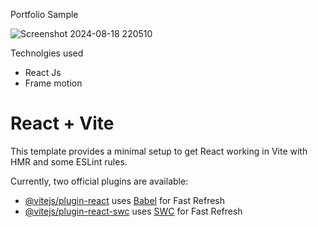 Portfolio Sample 

![Screenshot 2024-08-18 220510](https://github.com/user-attachments/assets/f3187b40-b425-473b-9214-5ee794684a71)

Technolgies used 
* React Js
* Frame motion

# React + Vite

This template provides a minimal setup to get React working in Vite with HMR and some ESLint rules.

Currently, two official plugins are available:

- [@vitejs/plugin-react](https://github.com/vitejs/vite-plugin-react/blob/main/packages/plugin-react/README.md) uses [Babel](https://babeljs.io/) for Fast Refresh
- [@vitejs/plugin-react-swc](https://github.com/vitejs/vite-plugin-react-swc) uses [SWC](https://swc.rs/) for Fast Refresh
